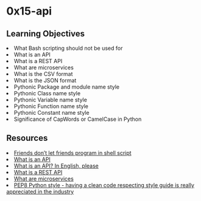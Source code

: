 # 0x15-api

## Learning Objectives
<li>What Bash scripting should not be used for</li>
<li>What is an API</li>
<li>What is a REST API</li>
<li>What are microservices</li>
<li>What is the CSV format</li>
<li>What is the JSON format</li>
<li>Pythonic Package and module name style</li>
<li>Pythonic Class name style</li>
<li>Pythonic Variable name style</li>
<li>Pythonic Function name style</li>
<li>Pythonic Constant name style</li>
<li>Significance of CapWords or CamelCase in Python</li>

## Resources
<li><a href="/rltoken/KMFzqRAqedMf7AHHBD_43g" target="_blank" title="Friends don't let friends program in shell script">Friends don’t let friends program in shell script</a> </li>
<li><a href="/rltoken/zeBO6_RNTlwaotyRRNAzoQ" target="_blank" title="What is an API">What is an API</a> </li>
<li><a href="/rltoken/bf09Qp6QY44CANLzxxRbPA" target="_blank" title="What is an API? In English, please">What is an API? In English, please</a></li>
<li><a href="/rltoken/fA164QWEnZxaSngBD3EPRQ" target="_blank" title="What is a REST API">What is a REST API</a> </li>
<li><a href="/rltoken/n4h77IbBuDxTE3bhes_AyQ" target="_blank" title="What are microservices">What are microservices</a> </li>
<li><a href="/rltoken/b7V1ROY6kSRxDDKnsJoqxg" target="_blank" title="PEP8 Python style - having a clean code respecting style guide is really appreciated in the industry">PEP8 Python style - having a clean code respecting style guide is really appreciated in the industry</a> </li>
